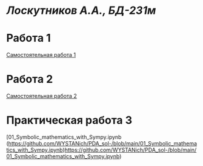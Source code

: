 # _Лоскутников А.А., БД-231м_

# Работа 1
[Самостоятельная работа 1](Самостоятельная%20работа%201.ipynb)
# Работа 2
[Самостоятельная работа 2](Самостоятельная%20работа%202.ipynb)
# Практическая работа 3
[01_Symbolic_mathematics_with_Sympy.ipynb (https://github.com/WYSTANich/PDA_sol-/blob/main/01_Symbolic_mathematics_with_Sympy.ipynb)https://github.com/WYSTANich/PDA_sol-/blob/main/01_Symbolic_mathematics_with_Sympy.ipynb)
